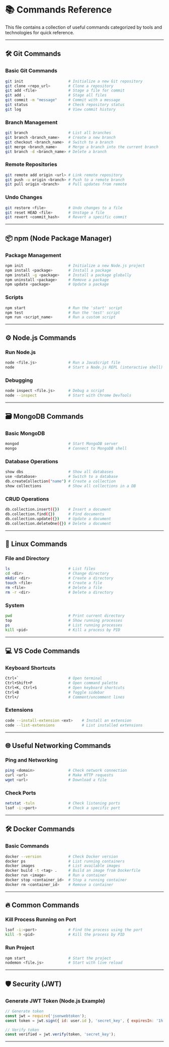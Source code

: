 # 📚 Commands Reference

This file contains a collection of useful commands categorized by tools and technologies for quick reference.

---

## 🛠️ **Git Commands**

### Basic Git Commands
```bash
git init                    # Initialize a new Git repository
git clone <repo_url>        # Clone a repository
git add <file>              # Stage a file for commit
git add .                   # Stage all files
git commit -m "message"     # Commit with a message
git status                  # Check repository status
git log                     # View commit history
```

### Branch Management
```bash
git branch                  # List all branches
git branch <branch_name>    # Create a new branch
git checkout <branch_name>  # Switch to a branch
git merge <branch_name>     # Merge a branch into the current branch
git branch -d <branch_name> # Delete a branch
```

### Remote Repositories
```bash
git remote add origin <url> # Link remote repository
git push -u origin <branch> # Push to a remote branch
git pull origin <branch>    # Pull updates from remote
```

### Undo Changes
```bash
git restore <file>          # Undo changes to a file
git reset HEAD <file>       # Unstage a file
git revert <commit_hash>    # Revert a specific commit
```

---

## 📦 **npm (Node Package Manager)**

### Package Management
```bash
npm init                    # Initialize a new Node.js project
npm install <package>       # Install a package
npm install -g <package>    # Install a package globally
npm uninstall <package>     # Remove a package
npm update <package>        # Update a package
```

### Scripts
```bash
npm start                   # Run the 'start' script
npm test                    # Run the 'test' script
npm run <script_name>       # Run a custom script
```

---

## ⚙️ **Node.js Commands**

### Run Node.js
```bash
node <file.js>              # Run a JavaScript file
node                        # Start a Node.js REPL (interactive shell)
```

### Debugging
```bash
node inspect <file.js>      # Debug a script
node --inspect              # Start with Chrome DevTools
```

---

## 🗃️ **MongoDB Commands**

### Basic MongoDB
```bash
mongod                      # Start MongoDB server
mongo                       # Connect to MongoDB shell
```

### Database Operations
```bash
show dbs                    # Show all databases
use <database>              # Switch to a database
db.createCollection("name") # Create a collection
show collections            # Show all collections in a DB
```

### CRUD Operations
```bash
db.collection.insert({})    # Insert a document
db.collection.find({})      # Find documents
db.collection.update({})    # Update a document
db.collection.deleteOne({}) # Delete a document
```

---

## 🐧 **Linux Commands**

### File and Directory
```bash
ls                          # List files
cd <dir>                    # Change directory
mkdir <dir>                 # Create a directory
touch <file>                # Create a file
rm <file>                   # Delete a file
rm -r <dir>                 # Delete a directory
```

### System
```bash
pwd                         # Print current directory
top                         # Show running processes
ps                          # List running processes
kill <pid>                  # Kill a process by PID
```

---

## 💻 **VS Code Commands**

### Keyboard Shortcuts
```bash
Ctrl+`                      # Open terminal
Ctrl+Shift+P                # Open command palette
Ctrl+K, Ctrl+S              # Open keyboard shortcuts
Ctrl+B                      # Toggle sidebar
Ctrl+/                      # Comment/uncomment lines
```

### Extensions
```bash
code --install-extension <ext>    # Install an extension
code --list-extensions            # List installed extensions
```

---

## 🌐 **Useful Networking Commands**

### Ping and Networking
```bash
ping <domain>               # Check network connection
curl <url>                  # Make HTTP requests
wget <url>                  # Download a file
```

### Check Ports
```bash
netstat -tuln               # Check listening ports
lsof -i:<port>              # Check a specific port
```

---

## 🛠️ **Docker Commands**

### Basic Commands
```bash
docker --version            # Check Docker version
docker ps                   # List running containers
docker images               # List available images
docker build -t <tag> .     # Build an image from Dockerfile
docker run <image>          # Run a container
docker stop <container_id>  # Stop a running container
docker rm <container_id>    # Remove a container
```

---

## 🔥 **Common Commands**

### Kill Process Running on Port
```bash
lsof -i:<port>              # Find the process using the port
kill -9 <pid>               # Kill the process by PID
```

### Run Project
```bash
npm start                   # Start the project
nodemon <file.js>           # Start with live reload
```

---

## 🛡️ **Security (JWT)**

### Generate JWT Token (Node.js Example)
```javascript
// Generate token
const jwt = require('jsonwebtoken');
const token = jwt.sign({ id: user.id }, 'secret_key', { expiresIn: '1h' });

// Verify token
const verified = jwt.verify(token, 'secret_key');
```

---
